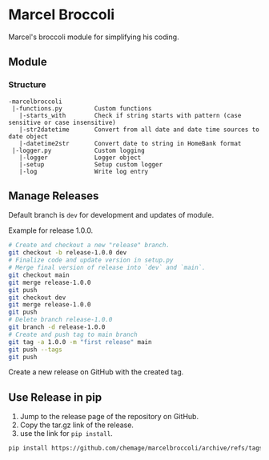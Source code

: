# Marcel Broccoli

Marcel's broccoli module for simplifying his coding.


## Module

### Structure

```
-marcelbroccoli
 |-functions.py         Custom functions
   |-starts_with        Check if string starts with pattern (case sensitive or case insensitive)
   |-str2datetime       Convert from all date and date time sources to date object
   |-datetime2str       Convert date to string in HomeBank format
 |-logger.py            Custom logging
   |-logger             Logger object
   |-setup              Setup custom logger
   |-log                Write log entry
```


## Manage Releases

Default branch is `dev` for development and updates of module.

Example for release 1.0.0.
```bash
# Create and checkout a new "release" branch.
git checkout -b release-1.0.0 dev
# Finalize code and update version in setup.py
# Merge final version of release into `dev` and `main`.
git checkout main
git merge release-1.0.0
git push
git checkout dev
git merge release-1.0.0
git push
# Delete branch release-1.0.0
git branch -d release-1.0.0
# Create and push tag to main branch
git tag -a 1.0.0 -m "first release" main
git push --tags
git push
```

Create a new release on GitHub with the created tag.


## Use Release in pip

1. Jump to the release page of the repository on GitHub.
1. Copy the tar.gz link of the release.
1. use the link for `pip install`.

```bash
pip install https://github.com/chemage/marcelbroccoli/archive/refs/tags/1.0.0.tar.gz
```
